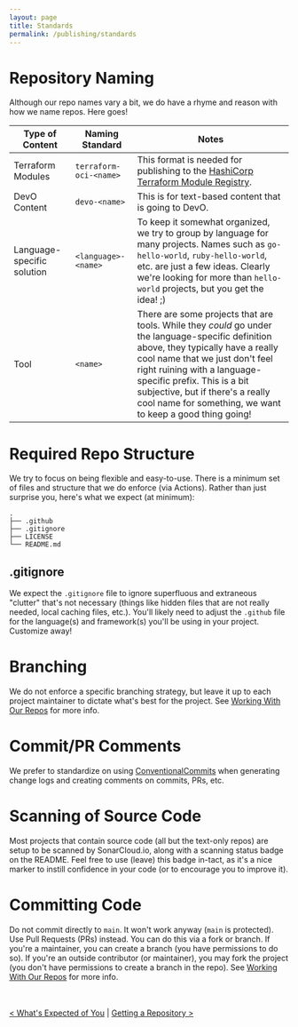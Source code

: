 ```yaml
---
layout: page
title: Standards
permalink: /publishing/standards
---
```


# Repository Naming
Although our repo names vary a bit, we do have a rhyme and reason with how we name repos.  Here goes!

| Type of Content | Naming Standard | Notes |
|-----------------|-----------------|-------|
| Terraform Modules | `terraform-oci-<name>` | This format is needed for publishing to the [HashiCorp Terraform Module Registry](https://registry.terraform.io/browse/modules). |
| DevO Content | `devo-<name>` | This is for text-based content that is going to DevO. |
| Language-specific solution | `<language>-<name>` | To keep it somewhat organized, we try to group by language for many projects.  Names such as `go-hello-world`, `ruby-hello-world`, etc. are just a few ideas.  Clearly we're looking for more than `hello-world` projects, but you get the idea!  ;)
| Tool | `<name>` | There are some projects that are tools.  While they *could* go under the language-specific definition above, they typically have a really cool name that we just don't feel right ruining with a language-specific prefix.  This is a bit subjective, but if there's a really cool name for something, we want to keep a good thing going! |

# Required Repo Structure
We try to focus on being flexible and easy-to-use.  There is a minimum set of files and structure that we do enforce (via Actions).  Rather than just surprise you, here's what we expect (at minimum):

```
.
├── .github
├── .gitignore
├── LICENSE
└── README.md
```

## .gitignore
We expect the `.gitignore` file to ignore superfluous and extraneous "clutter" that's not necessary (things like hidden files that are not really needed, local caching files, etc.).  You'll likely need to adjust the `.github` file for the language(s) and framework(s) you'll be using in your project.  Customize away!

# Branching
We do not enforce a specific branching strategy, but leave it up to each project maintainer to dictate what's best for the project.  See [Working With Our Repos](/publishing/working_with_repos) for more info.

# Commit/PR Comments
We prefer to standardize on using [ConventionalCommits](https://www.conventionalcommits.org/en/v1.0.0/) when generating change logs and creating comments on commits, PRs, etc.

# Scanning of Source Code
Most projects that contain source code (all but the text-only repos) are setup to be scanned by SonarCloud.io, along with a scanning status badge on the README.  Feel free to use (leave) this badge in-tact, as it's a nice marker to instill confidence in your code (or to encourage you to improve it).

# Committing Code
Do not commit directly to `main`.  It won't work anyway (`main` is protected).  Use Pull Requests (PRs) instead.  You can do this via a fork or branch.  If you're a maintainer, you can create a branch (you have permissions to do so).  If you're an outside contributor (or maintainer), you may fork the project (you don't have permissions to create a branch in the repo).  See [Working With Our Repos](/publishing/working_with_repos) for more info.

<br><br>
[< What's Expected of You](/publishing/expectations) \| [Getting a Repository >](/publishing/getting_a_repo)
